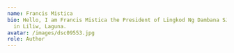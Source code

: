 ```yaml
---
name: Francis Mistica
bio: Hello, I am Francis Mistica the President of Lingkod Ng Dambana SJBP Unit
  in Liliw, Laguna.
avatar: /images/dsc09553.jpg
role: Author
---
```

